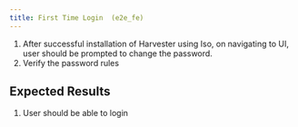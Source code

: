 ```yaml
---
title: First Time Login	 (e2e_fe)
---
```

1. After successful installation of Harvester using Iso, on navigating to UI, user should be prompted to change the password.
2. Verify the password rules

## Expected Results
1. User should be able to login
